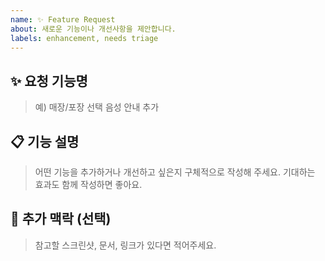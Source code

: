 ```yaml
---
name: ✨ Feature Request
about: 새로운 기능이나 개선사항을 제안합니다.
labels: enhancement, needs triage
---
```


## ✨ 요청 기능명
> 예) 매장/포장 선택 음성 안내 추가

## 📋 기능 설명
> 어떤 기능을 추가하거나 개선하고 싶은지 구체적으로 작성해 주세요.
> 기대하는 효과도 함께 작성하면 좋아요.

## 🔗 추가 맥락 (선택)
> 참고할 스크린샷, 문서, 링크가 있다면 적어주세요.
